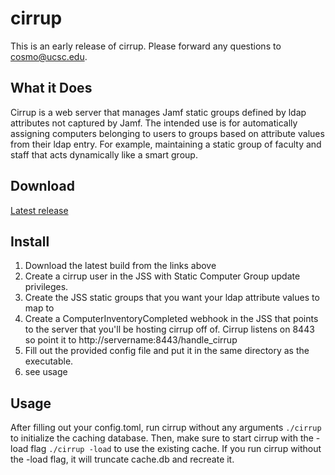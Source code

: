 # cirrup

This is an early release of cirrup. Please forward any questions to
cosmo@ucsc.edu.

## What it Does
Cirrup is a web server that manages Jamf static groups defined by ldap attributes not captured by Jamf. The intended use is for automatically assigning computers belonging to users to groups based on attribute values from their ldap entry. For example, maintaining a static group of faculty and staff that acts dynamically like a smart group.

## Download
[Latest release](https://github.com/cosmouser/cirrup/releases)

## Install
1. Download the latest build from the links above
2. Create a cirrup user in the JSS with Static Computer Group update
privileges.
3. Create the JSS static groups that you want your ldap attribute values to map to
4. Create a ComputerInventoryCompleted webhook in the JSS that points to
the server that you'll be hosting cirrup off of. Cirrup listens on 8443
so point it to http://servername:8443/handle_cirrup
5. Fill out the provided config file and put it in the same directory as
the executable.
6. see usage

## Usage

After filling out your config.toml, run cirrup without any arguments 
`./cirrup`
to initialize the caching database. Then, make sure to start cirrup with the -load flag 
`./cirrup -load`
to use the existing cache. If you run cirrup without the -load flag, it will truncate cache.db and recreate it.

